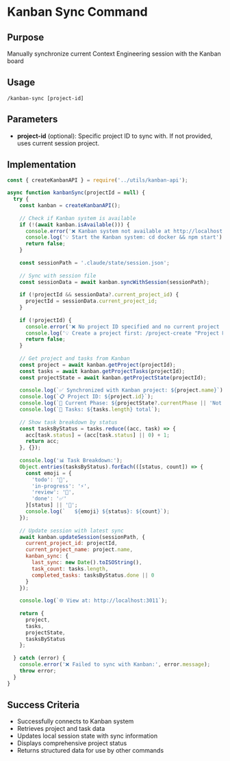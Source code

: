 # Kanban Sync Command

## Purpose
Manually synchronize current Context Engineering session with the Kanban board

## Usage
```
/kanban-sync [project-id]
```

## Parameters
- **project-id** (optional): Specific project ID to sync with. If not provided, uses current session project.

## Implementation

```javascript
const { createKanbanAPI } = require('../utils/kanban-api');

async function kanbanSync(projectId = null) {
  try {
    const kanban = createKanbanAPI();
    
    // Check if Kanban system is available
    if (!(await kanban.isAvailable())) {
      console.error('❌ Kanban system not available at http://localhost:3010');
      console.log('💡 Start the Kanban system: cd docker && npm start');
      return false;
    }
    
    const sessionPath = '.claude/state/session.json';
    
    // Sync with session file
    const sessionData = await kanban.syncWithSession(sessionPath);
    
    if (!projectId && sessionData?.current_project_id) {
      projectId = sessionData.current_project_id;
    }
    
    if (!projectId) {
      console.error('❌ No project ID specified and no current project in session');
      console.log('💡 Create a project first: /project-create "Project Name"');
      return false;
    }
    
    // Get project and tasks from Kanban
    const project = await kanban.getProject(projectId);
    const tasks = await kanban.getProjectTasks(projectId);
    const projectState = await kanban.getProjectState(projectId);
    
    console.log(`✅ Synchronized with Kanban project: ${project.name}`);
    console.log(`📋 Project ID: ${project.id}`);
    console.log(`📍 Current Phase: ${projectState?.currentPhase || 'Not set'}`);
    console.log(`📝 Tasks: ${tasks.length} total`);
    
    // Show task breakdown by status
    const tasksByStatus = tasks.reduce((acc, task) => {
      acc[task.status] = (acc[task.status] || 0) + 1;
      return acc;
    }, {});
    
    console.log('📊 Task Breakdown:');
    Object.entries(tasksByStatus).forEach(([status, count]) => {
      const emoji = {
        'todo': '📝',
        'in-progress': '⚡',
        'review': '👀',
        'done': '✅'
      }[status] || '📄';
      console.log(`   ${emoji} ${status}: ${count}`);
    });
    
    // Update session with latest sync
    await kanban.updateSession(sessionPath, {
      current_project_id: projectId,
      current_project_name: project.name,
      kanban_sync: {
        last_sync: new Date().toISOString(),
        task_count: tasks.length,
        completed_tasks: tasksByStatus.done || 0
      }
    });
    
    console.log(`🌐 View at: http://localhost:3011`);
    
    return {
      project,
      tasks,
      projectState,
      tasksByStatus
    };
    
  } catch (error) {
    console.error('❌ Failed to sync with Kanban:', error.message);
    throw error;
  }
}
```

## Success Criteria
- Successfully connects to Kanban system
- Retrieves project and task data
- Updates local session state with sync information
- Displays comprehensive project status
- Returns structured data for use by other commands